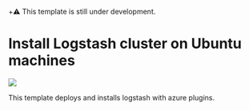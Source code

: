 +:warning: This template is still under development.

# Install Logstash cluster on Ubuntu machines

<a href="https://portal.azure.com/#create/Microsoft.Template/uri/https%3A%2F%2Fraw.githubusercontent.com%2Fmspnp%2Fsemantic-logging%2Fv3%2FELK%2FAzureRM%2Flogstash-on-ubuntu%2Fazuredeploy.json" target="_blank">
    <img src="http://azuredeploy.net/deploybutton.png"/>
</a>

This template deploys and installs logstash with azure plugins.


